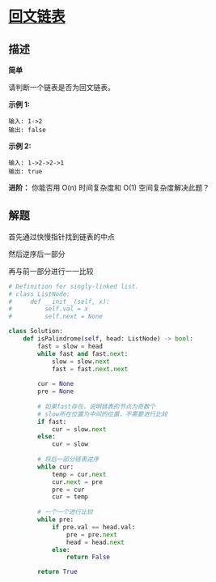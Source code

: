 # [回文链表](https://leetcode-cn.com/problems/palindrome-linked-list/)

## 描述

**简单**

请判断一个链表是否为回文链表。

**示例 1:**

```
输入: 1->2
输出: false
```

**示例 2:**

```
输入: 1->2->2->1
输出: true
```


**进阶：**
你能否用 O(n) 时间复杂度和 O(1) 空间复杂度解决此题？

## 解题

首先通过快慢指针找到链表的中点

然后逆序后一部分

再与前一部分进行一一比较

```python
# Definition for singly-linked list.
# class ListNode:
#     def __init__(self, x):
#         self.val = x
#         self.next = None

class Solution:
    def isPalindrome(self, head: ListNode) -> bool:
        fast = slow = head
        while fast and fast.next:
            slow = slow.next
            fast = fast.next.next
        
        cur = None
        pre = None
        
		# 如果fast存在，说明链表的节点为奇数个
        # slow所在位置为中间的位置，不需要进行比较
        if fast:
            cur = slow.next
        else:
            cur = slow
        
        # 将后一部分链表逆序
        while cur:
            temp = cur.next
            cur.next = pre
            pre = cur
            cur = temp
		
        # 一个一个进行比较
        while pre:
            if pre.val == head.val:
                pre = pre.next
                head = head.next
            else:
                return False

        return True
```



